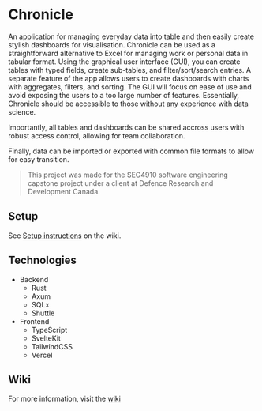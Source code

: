 # Chronicle

An application for managing everyday data into table and then easily create stylish dashboards for visualisation. Chronicle can be used as a straightforward alternative to Excel for managing work or personal data in tabular format. Using the graphical user interface (GUI), you can create tables with typed fields, create sub-tables, and filter/sort/search entries. A separate feature of the app allows users to create dashboards with charts with aggregates, filters, and sorting. The GUI will focus on ease of use and avoid exposing the users to a too large number of features. Essentially, Chronicle should be accessible to those without any experience with data science.

Importantly, all tables and dashboards can be shared accross users with robust access control, allowing for team collaboration.

Finally, data can be imported or exported with common file formats to allow for easy transition.

> This project was made for the SEG4910 software engineering capstone project under a client at Defence Research and Development Canada.


## Setup

See [Setup instructions](https://github.com/ChronicleTeam/chronicle/wiki/Deployment-and-Installation#setup-instructions) on the wiki.

## Technologies

- Backend
  - Rust
  - Axum
  - SQLx
  - Shuttle
- Frontend
  - TypeScript
  - SvelteKit
  - TailwindCSS
  - Vercel

## Wiki

For more information, visit the [wiki](https://github.com/ChronicleTeam/chronicle/wiki)